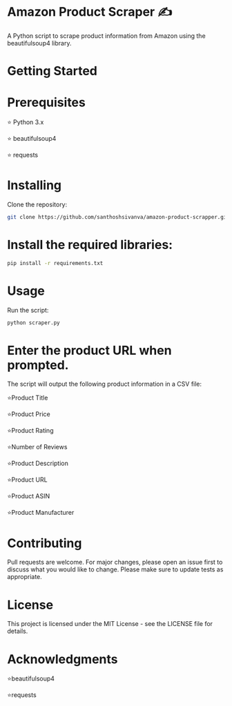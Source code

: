 # Amazon Product Scraper ✍️
A Python script to scrape product information from Amazon using the beautifulsoup4 library.

# Getting Started
# Prerequisites

⭐ Python 3.x

⭐ beautifulsoup4 

⭐ requests

# Installing
Clone the repository:

```bash
git clone https://github.com/santhoshsivanva/amazon-product-scrapper.git
```

# Install the required libraries:

```bash
pip install -r requirements.txt
```

# Usage
Run the script:

```bash
python scraper.py
```

# Enter the product URL when prompted.

The script will output the following product information in a CSV file:

 ⭐Product Title
 
 ⭐Product Price
 
 ⭐Product Rating
 
 ⭐Number of Reviews
 
 ⭐Product Description
 
 ⭐Product URL
 
 ⭐Product ASIN
 
 ⭐Product Manufacturer

# Contributing

Pull requests are welcome. For major changes, please open an issue first to discuss what you would like to change.
Please make sure to update tests as appropriate.

# License

This project is licensed under the MIT License - see the LICENSE file for details.

# Acknowledgments
 
 ⭐beautifulsoup4
 
 ⭐requests
